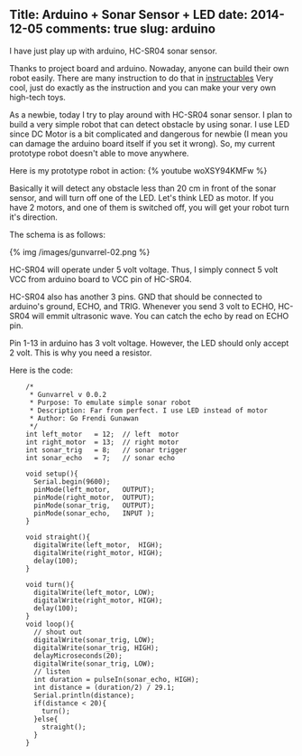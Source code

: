 Title: Arduino + Sonar Sensor + LED
date: 2014-12-05
comments: true
slug: arduino
---

<!-- PELICAN_BEGIN_SUMMARY -->
I have just play up with arduino, HC-SR04 sonar sensor.
<!-- PELICAN_END_SUMMARY -->

Thanks to project board and arduino. Nowaday, anyone can build their own robot easily.
There are many instruction to do that in [instructables](http://www.instructables.com/tag/type-id/category-technology/channel-arduino/)
Very cool, just do exactly as the instruction and you can make your very own high-tech toys.

As a newbie, today I try to play around with HC-SR04 sonar sensor. I plan to build a very simple robot that can detect obstacle by using sonar.
I use LED since DC Motor is a bit complicated and dangerous for newbie (I mean you can damage the arduino board itself if you set it wrong).
So, my current prototype robot doesn't able to move anywhere.

Here is my prototype robot in action:
{% youtube woXSY94KMFw %}

Basically it will detect any obstacle less than 20 cm in front of the sonar sensor, and will turn off one of the LED.
Let's think LED as motor. If you have 2 motors, and one of them is switched off, you will get your robot turn it's direction.

The schema is as follows:

{% img /images/gunvarrel-02.png %}

HC-SR04 will operate under 5 volt voltage. Thus, I simply connect 5 volt VCC from arduino board to VCC pin of HC-SR04.

HC-SR04 also has another 3 pins. GND that should be connected to arduino's ground, ECHO, and TRIG.
Whenever you send 3 volt to ECHO, HC-SR04 will emmit ultrasonic wave. You can catch the echo by read on ECHO pin.

Pin 1-13 in arduino has 3 volt voltage. However, the LED should only accept 2 volt. This is why you need a resistor.

Here is the code:
```
    /*
     * Gunvarrel v 0.0.2
     * Purpose: To emulate simple sonar robot
     * Description: Far from perfect. I use LED instead of motor
     * Author: Go Frendi Gunawan
     */
    int left_motor   = 12;  // left  motor
    int right_motor  = 13;  // right motor
    int sonar_trig   = 8;   // sonar trigger
    int sonar_echo   = 7;   // sonar echo

    void setup(){
      Serial.begin(9600);
      pinMode(left_motor,   OUTPUT);
      pinMode(right_motor,  OUTPUT);
      pinMode(sonar_trig,   OUTPUT);
      pinMode(sonar_echo,   INPUT );
    }

    void straight(){
      digitalWrite(left_motor,  HIGH);
      digitalWrite(right_motor, HIGH);
      delay(100);
    }

    void turn(){
      digitalWrite(left_motor, LOW);
      digitalWrite(right_motor, HIGH);
      delay(100);
    }
    void loop(){
      // shout out
      digitalWrite(sonar_trig, LOW);
      digitalWrite(sonar_trig, HIGH);
      delayMicroseconds(20);
      digitalWrite(sonar_trig, LOW);
      // listen
      int duration = pulseIn(sonar_echo, HIGH);
      int distance = (duration/2) / 29.1;
      Serial.println(distance);
      if(distance < 20){
        turn();
      }else{
        straight();
      }
    }
```